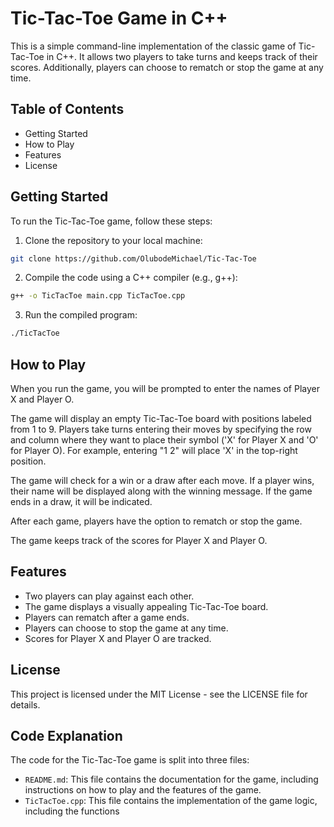 # Tic-Tac-Toe Game in C++

This is a simple command-line implementation of the classic game of Tic-Tac-Toe in C++. It allows two players to take turns and keeps track of their scores. Additionally, players can choose to rematch or stop the game at any time.

## Table of Contents

- Getting Started
- How to Play
- Features
- License

## Getting Started

To run the Tic-Tac-Toe game, follow these steps:

1. Clone the repository to your local machine:

```bash
git clone https://github.com/OlubodeMichael/Tic-Tac-Toe
```

2. Compile the code using a C++ compiler (e.g., g++):

```bash
g++ -o TicTacToe main.cpp TicTacToe.cpp
```

3. Run the compiled program:

```bash
./TicTacToe
```

## How to Play

When you run the game, you will be prompted to enter the names of Player X and Player O.

The game will display an empty Tic-Tac-Toe board with positions labeled from 1 to 9. Players take turns entering their moves by specifying the row and column where they want to place their symbol ('X' for Player X and 'O' for Player O). For example, entering "1 2" will place 'X' in the top-right position.

The game will check for a win or a draw after each move. If a player wins, their name will be displayed along with the winning message. If the game ends in a draw, it will be indicated.

After each game, players have the option to rematch or stop the game.

The game keeps track of the scores for Player X and Player O.

## Features

- Two players can play against each other.
- The game displays a visually appealing Tic-Tac-Toe board.
- Players can rematch after a game ends.
- Players can choose to stop the game at any time.
- Scores for Player X and Player O are tracked.

## License

This project is licensed under the MIT License - see the LICENSE file for details.

## Code Explanation

The code for the Tic-Tac-Toe game is split into three files:

- `README.md`: This file contains the documentation for the game, including instructions on how to play and the features of the game.
- `TicTacToe.cpp`: This file contains the implementation of the game logic, including the functions
